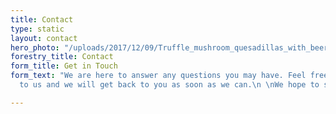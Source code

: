 ```yaml
---
title: Contact
type: static
layout: contact
hero_photo: "/uploads/2017/12/09/Truffle_mushroom_quesadillas_with_beer_top_view_optimized.jpg"
forestry_title: Contact
form_title: Get in Touch
form_text: "We are here to answer any questions you may have. Feel free to reach out
  to us and we will get back to you as soon as we can.\n \nWe hope to see you soon!"

---
```

